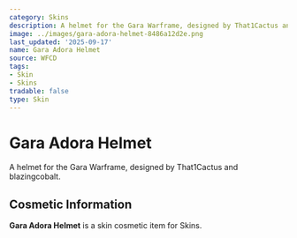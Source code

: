 ```yaml
---
category: Skins
description: A helmet for the Gara Warframe, designed by That1Cactus and blazingcobalt.
image: ../images/gara-adora-helmet-8486a12d2e.png
last_updated: '2025-09-17'
name: Gara Adora Helmet
source: WFCD
tags:
- Skin
- Skins
tradable: false
type: Skin
---
```


# Gara Adora Helmet

A helmet for the Gara Warframe, designed by That1Cactus and blazingcobalt.

## Cosmetic Information

**Gara Adora Helmet** is a skin cosmetic item for Skins.

